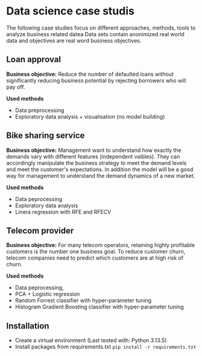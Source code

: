 # Data science case studis
The following case studies focus on different approaches, methods, tools to analyze business related datea
Data sets contain anonimized real world data and objectives are real word business objectives.

## Loan approval
**Business objective:** Reduce the number of defaulted loans without significantly reducing business potential by rejecting borrowers who will pay off.

**Used methods** 
- Data preprocessing
- Exploratory data analysis + visualisation (no model building)

## Bike sharing service
**Business objective:** Management want to understand how exactly the demands vary with different features (independent vaibles). They can accordingly manipulate the business strategy to meet the demand levels and meet the customer's expectations. In addition the model will be a good way for management to understand the demand dynamics of a new market.

**Used methods**
- Data peprocessing
- Exploratory data analysis
- Linera regression with RFE and RFECV

## Telecom provider
**Business objective:** For many telecom operators, retaining highly profitable customers is the number one business goal. To reduce customer churn, telecom companies need to predict which customers are at high risk of churn.

**Used methods**
- Data peprocessing,
- PCA + Logistic regression
- Random Forrest classifier with hyper-parameter tuning
- Histogram Gradient Boosting classifier with hyper-parameter tuning

## Installation
- Create a virtual environment (Last tested with: Python 3.13.5)
- Install packages from requirements.txt `pip install -r requirements.txt`
